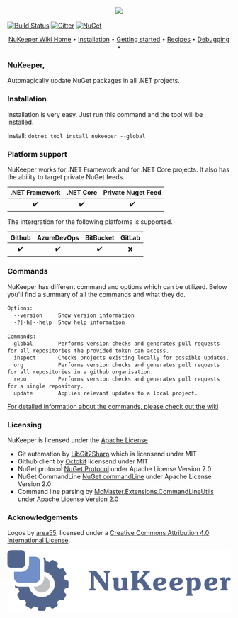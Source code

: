 <p align="center"><img src="./assets/NuKeeperTopBar.jpg"></p>


[![Build Status](https://travis-ci.org/NuKeeperDotNet/NuKeeper.svg?branch=master)](https://travis-ci.org/NuKeeperDotNet/NuKeeper/)
[![Gitter](https://img.shields.io/gitter/room/NuKeeperDotNet/Lobby.js.svg?maxAge=2592000)](https://gitter.im/NuKeeperDotNet/Lobby)
[![NuGet](https://img.shields.io/nuget/v/NuKeeper.svg?maxAge=3600)](https://www.nuget.org/packages/NuKeeper/)   
<p align="center">
  <a href="https://github.com/NuKeeperDotNet/NuKeeper/wiki">NuKeeper Wiki Home</a> •
  <a href="https://github.com/NuKeeperDotNet/NuKeeper/wiki/Getting-Started#getting-nukeeper">Installation</a> •
  <a href="https://github.com/NuKeeperDotNet/NuKeeper/wiki/Getting-Started#using-nukeeper">Getting started</a> •
  <a href="https://github.com/NuKeeperDotNet/NuKeeper/wiki/Recipes">Recipes</a> •
  <a href="https://github.com/NuKeeperDotNet/NuKeeper/wiki/Debugging-NuKeeper">Debugging</a> •
</p>

### NuKeeper, 

Automagically update NuGet packages in all .NET projects.

### Installation

Installation is very easy. Just run this command and the tool will be installed. 

Install: `dotnet tool install nukeeper --global`

### Platform support

NuKeeper works for .NET Framework and for .NET Core projects. It also has the ability to target private NuGet feeds.

| .NET Framework     |     .NET Core      |    Private Nuget Feed    |
|:------------------:|:------------------:|:------------------------:| 
| :heavy_check_mark: | :heavy_check_mark: |     :heavy_check_mark:   |

The intergration for the following platforms is supported.

|     Github         |     AzureDevOps    |      BitBucket     |       GitLab        |
|:------------------:|:------------------:|:------------------:| :------------------:| 
| :heavy_check_mark: | :heavy_check_mark: | :heavy_check_mark: |         :x:         |

### Commands

NuKeeper has different command and options which can be utilized. Below you'll find a summary of all the commands and what they do.

```
Options:
  --version     Show version information
  -?|-h|--help  Show help information

Commands:
  global        Performs version checks and generates pull requests for all repositories the provided token can access.
  inspect       Checks projects existing locally for possible updates.
  org           Performs version checks and generates pull requests for all repositories in a github organisation.
  repo          Performs version checks and generates pull requests for a single repository.
  update        Applies relevant updates to a local project.
```

[For detailed information about the commands, please check out the wiki](https://github.com/NuKeeperDotNet/NuKeeper/wiki) 

### Licensing

NuKeeper is licensed under the [Apache License](http://opensource.org/licenses/apache.html)

* Git automation by [LibGit2Sharp](https://github.com/libgit2/libgit2sharp/) which is licensend under MIT  
* Github client by [Octokit](https://github.com/octokit/octokit.net) licensend under MIT  
* NuGet protocol [NuGet.Protocol](https://github.com/NuGet/NuGet.Client) under Apache License Version 2.0
* NuGet CommandLine [NuGet commandLine](https://github.com/NuGet/NuGet.Client) under Apache License Version 2.0
* Command line parsing by [McMaster.Extensions.CommandLineUtils](https://github.com/natemcmaster/CommandLineUtils) under Apache License Version 2.0

### Acknowledgements

Logos by [area55](https://github.com/area55git), licensed under a [Creative Commons Attribution 4.0 International License](https://creativecommons.org/licenses/by/4.0/).


<p align="center">
  <img src="https://github.com/NuKeeperDotNet/NuKeeper/blob/master/assets/Footer.svg" />
</p>
